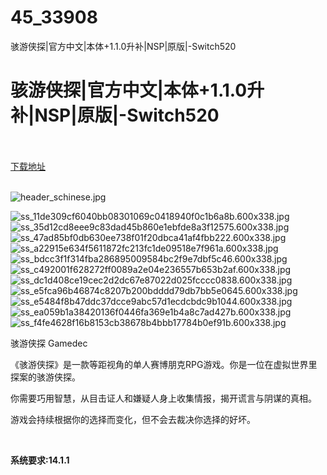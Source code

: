 # 45_33908
骇游侠探|官方中文|本体+1.1.0升补|NSP|原版|-Switch520
# 骇游侠探|官方中文|本体+1.1.0升补|NSP|原版|-Switch520
 <br/></br>
[下载地址](https://www.switch520.cc/article/33908 "下载地址")
<br/></br>

<p><img title="header_schinese.jpg" src="https://www.switch520.cc/muke_img/2022_07_02_091a2128af498.jpg" alt="header_schinese.jpg"></p>
<p><img title="ss_11de309cf6040bb08301069c0418940f0c1b6a8b.600x338.jpg" src="https://www.switch520.cc/muke_img/2022_07_02_5e45110a1ecf3.jpg" alt="ss_11de309cf6040bb08301069c0418940f0c1b6a8b.600x338.jpg"><br>
<img title="ss_35d12cd8eee9c83dad45b860e1ebfde8a3f12575.600x338.jpg" src="https://www.switch520.cc/muke_img/2022_07_02_93fb3f5295fb0.jpg" alt="ss_35d12cd8eee9c83dad45b860e1ebfde8a3f12575.600x338.jpg"><br>
<img title="ss_47ad85bf0db630ee738f01f20dbca41af4fbb222.600x338.jpg" src="https://www.switch520.cc/muke_img/2022_07_02_fef4a2c05b63a.jpg" alt="ss_47ad85bf0db630ee738f01f20dbca41af4fbb222.600x338.jpg"><br>
<img title="ss_a22915e634f5611872fc213fc1de09518e7f961a.600x338.jpg" src="https://www.switch520.cc/muke_img/2022_07_02_47c53d1e6521c.jpg" alt="ss_a22915e634f5611872fc213fc1de09518e7f961a.600x338.jpg"><br>
<img title="ss_bdcc3f1f314fba286895009584bc2f9e7dbf5c46.600x338.jpg" src="https://www.switch520.cc/muke_img/2022_07_02_9b9ee4aeb1053.jpg" alt="ss_bdcc3f1f314fba286895009584bc2f9e7dbf5c46.600x338.jpg"><br>
<img title="ss_c492001f628272ff0089a2e04e236557b653b2af.600x338.jpg" src="https://www.switch520.cc/muke_img/2022_07_02_01248ea396970.jpg" alt="ss_c492001f628272ff0089a2e04e236557b653b2af.600x338.jpg"><br>
<img title="ss_dc1d408ce19cec2d2dc67e87022d025fcccc0838.600x338.jpg" src="https://www.switch520.cc/muke_img/2022_07_02_55a67dbf39ea7.jpg" alt="ss_dc1d408ce19cec2d2dc67e87022d025fcccc0838.600x338.jpg"><br>
<img title="ss_e5fca96b46874c8207b200bdddd79db7bb5e0645.600x338.jpg" src="https://www.switch520.cc/muke_img/2022_07_02_351a6ea88fc96.jpg" alt="ss_e5fca96b46874c8207b200bdddd79db7bb5e0645.600x338.jpg"><br>
<img title="ss_e5484f8b47ddc37dcce9abc57d1ecdcbdc9b1044.600x338.jpg" src="https://www.switch520.cc/muke_img/2022_07_02_972c05743feee.jpg" alt="ss_e5484f8b47ddc37dcce9abc57d1ecdcbdc9b1044.600x338.jpg"><br>
<img title="ss_ea059b1a38420136f0446fa369e1b4a8c7ad427b.600x338.jpg" src="https://www.switch520.cc/muke_img/2022_07_02_4490d4c94822b.jpg" alt="ss_ea059b1a38420136f0446fa369e1b4a8c7ad427b.600x338.jpg"><br>
<img title="ss_f4fe4628f16b8153cb38678b4bbb17784b0ef91b.600x338.jpg" src="https://www.switch520.cc/muke_img/2022_07_02_e595005fe223d.jpg" alt="ss_f4fe4628f16b8153cb38678b4bbb17784b0ef91b.600x338.jpg"></p>
<p>骇游侠探 Gamedec</p>
<p>《骇游侠探》是一款等距视角的单人赛博朋克RPG游戏。你是一位在虚拟世界里探案的骇游侠探。</p>
<p>你需要巧用智慧，从目击证人和嫌疑人身上收集情报，揭开谎言与阴谋的真相。</p>
<p>游戏会持续根据你的选择而变化，但不会去裁决你选择的好坏。</p>
<p>&nbsp;</p>
<p><strong>系统要求:14.1.1</strong></p>



